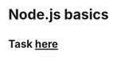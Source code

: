 # Node.js basics

## Task [here](https://github.com/AlreadyBored/nodejs-assignments/blob/main/assignments/nodejs-basics/assignment.md)
